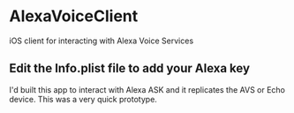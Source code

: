 # AlexaVoiceClient
iOS client for interacting with Alexa Voice Services

## Edit the Info.plist file to add your Alexa key

I'd built this app to interact with Alexa ASK and it replicates the AVS or Echo device. This was a very quick prototype.
